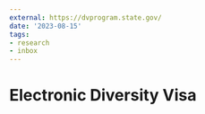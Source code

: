 ```yaml
---
external: https://dvprogram.state.gov/
date: '2023-08-15'
tags:
- research
- inbox
---
```


# Electronic Diversity Visa
